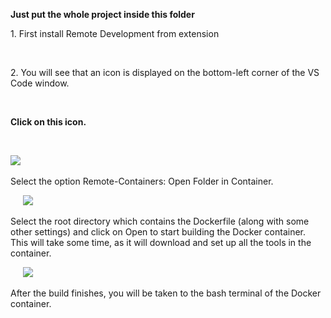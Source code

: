 <strong>Just put the whole project inside this folder</strong>

<p>1. First install Remote Development from extension</p>
&nbsp;&nbsp;&nbsp;&nbsp;

<p>2. You will see that an icon is displayed on the bottom-left corner of the VS Code window.</p>
&nbsp;&nbsp;&nbsp;&nbsp;

<strong>Click on this icon.</strong>

&nbsp;&nbsp;&nbsp;&nbsp;

<img src = "https://github.com/yasharth291/talawa-api/blob/master/image/docker_1.jpg">
&nbsp;&nbsp;&nbsp;&nbsp;

<p>Select the option Remote-Containers: Open Folder in Container.</p>
&nbsp;&nbsp;&nbsp;&nbsp;

<img src = "https://github.com/yasharth291/talawa-api/blob/master/image/docker_2.jpg">
&nbsp;&nbsp;&nbsp;&nbsp;

<p>Select the root directory which contains the Dockerfile (along with some other settings) and click on Open to start building the Docker container. This will take some time, as it will download and set up all the tools in the container.</p>
&nbsp;&nbsp;&nbsp;&nbsp;

<img src = "https://github.com/yasharth291/talawa-api/blob/master/image/docker_3.jpeg">
&nbsp;&nbsp;&nbsp;&nbsp;

<p>After the build finishes, you will be taken to the bash terminal of the Docker container.</p>
